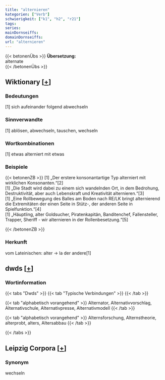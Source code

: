 ```yaml
---
title: "alternieren"
kategorien: ["Verb"]
schwierigkeit: ["k1", "h2", "r21"]
tags:
series:
mainDornseiffs:
domainDornseiffs:
url: "alternieren"
---
```


{{< betonenÜbs >}}
**Übersetzung:**  
alternate  
{{< /betonenÜbs >}}

## Wiktionary [[+](https://de.wiktionary.org/wiki/alternieren)]

### Bedeutungen
[1] sich aufeinander folgend abwechseln  

### Sinnverwandte
[1] ablösen, abwechseln, tauschen, wechseln  

### Wortkombinationen
[1] etwas alterniert mit etwas  

### Beispiele
{{< betonenZB >}}
[1] „Der erstere konsonantartige Typ alterniert mit wirklichen Konsonanten.“[2]  
[1] „Die Stadt wird dabei zu einem sich wandelnden Ort, in dem Bedrohung, Destruktivität, aber auch Lebenskraft und Kreativität alternieren.“[3]  
[1] „Eine Rollbewegung des Balles am Boden nach RE/LK bringt alternierend die Extremitäten der einen Seite in Stütz-, der anderen Seite in Spielfunktion.“[4]  
[1] „Häuptling, alter Goldsucher, Piratenkapitän, Banditenchef, Fallensteller, Trapper, Sheriff - wir alternieren in der Rollenbesetzung.“[5]  

{{< /betonenZB >}}
### Herkunft
vom Lateinischen: alter → la der andere[1]  



## dwds [[+](https://www.dwds.de/wb/alternieren)]

### Wortinformation
{{< tabs "Dwds" >}}
{{< tab "Typische Verbindungen" >}}
{{< /tab >}}

{{< tab "alphabetisch vorangehend" >}}
Alternator, Alternativvorschlag, Alternativschule, Alternativpresse, Alternativmodell
{{< /tab >}}

{{< tab "alphabetisch vorangehend" >}}
Alternsforschung, Alternstheorie, alterprobt, alters, Altersabbau
{{< /tab >}}

{{< /tabs >}}

## Leipzig Corpora [[+](https://corpora.uni-leipzig.de/en/res?word=alternieren&corpusId=deu_newscrawl-public_2018)]


### Synonym
wechseln

